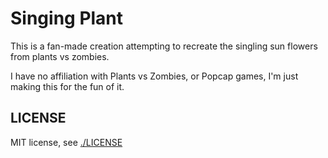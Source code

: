# Singing Plant

This is a fan-made creation attempting to recreate the singling sun flowers from plants vs zombies.

I have no affiliation with Plants vs Zombies, or Popcap games, I'm just making this for the fun of it.

## LICENSE

MIT license, see [./LICENSE]()